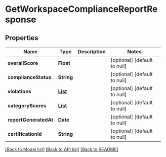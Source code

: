 # GetWorkspaceComplianceReportResponse
## Properties

| Name | Type | Description | Notes |
|------------ | ------------- | ------------- | -------------|
| **overallScore** | **Float** |  | [optional] [default to null] |
| **complianceStatus** | **String** |  | [optional] [default to null] |
| **violations** | [**List**](ComplianceViolation.md) |  | [optional] [default to null] |
| **categoryScores** | [**List**](ComplianceScore.md) |  | [optional] [default to null] |
| **reportGeneratedAt** | **Date** |  | [optional] [default to null] |
| **certificationId** | **String** |  | [optional] [default to null] |

[[Back to Model list]](../README.md#documentation-for-models) [[Back to API list]](../README.md#documentation-for-api-endpoints) [[Back to README]](../README.md)

